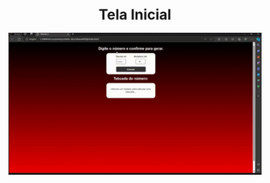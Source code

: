 # <div align="center">Tela Inicial</div>

![](https://github.com/nabucoanalista/portfolio-sites/blob/main/Tabuada%20js/most.gif)
